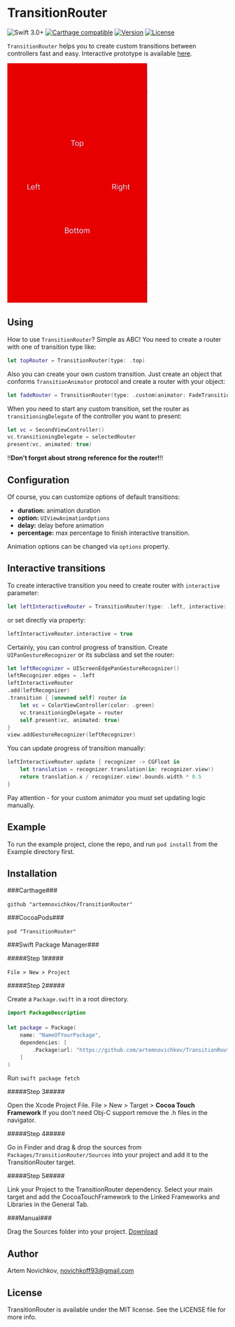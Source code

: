 # TransitionRouter

![Swift 3.0+](https://img.shields.io/badge/Swift-3.0%2B-orange.svg)
[![Carthage compatible](https://img.shields.io/badge/Carthage-Compatible-brightgreen.svg?style=flat)](https://github.com/Carthage/Carthage)
[![Version](https://img.shields.io/cocoapods/v/TransitionRouter.svg?style=flat)](http://cocoapods.org/pods/TransitionRouter)
[![License](https://img.shields.io/cocoapods/l/TransitionRouter.svg?style=flat)](https://github.com/lkzhao/TransitionRouter/blob/master/LICENSE?raw=true)

`TransitionRouter` helps you to create custom transitions between controllers fast and easy. Interactive prototype is available [here](https://appetize.io/app/drm4nycf635ymq4pph4abn6vhm?device=iphone5s&scale=75&orientation=portrait&osVersion=10.0).

![TransitionRouter](img/transition-router.gif)
## Using
How to use `TransitionRouter`? Simple as ABC! You need to create a router with one of transition type like:

```swift
let topRouter = TransitionRouter(type: .top)
```

Also you can create your own custom transition. Just create an object that conforms `TransitionAnimator` protocol and create a router with your object:

```swift
let fadeRouter = TransitionRouter(type: .custom(animator: FadeTransitionAnimator()))
```

When you need to start any custom transition, set the router as `transitioningDelegate` of the controller you want to present:

```swift
let vc = SecondViewController()
vc.transitioningDelegate = selectedRouter
present(vc, animated: true)
```

‼️**Don't forget about strong reference for the router!**‼️
## Configuration
Of course, you can customize options of default transitions:
* **duration:** animation duration
* **option:** `UIViewAnimationOptions`
* **delay:** delay before animation
* **percentage:** max percentage to finish interactive transition.

Animation options can be changed via `options` property.
## Interactive transitions
To create interactive transition you need to create router with `interactive` parameter:
```swift
let leftInteractiveRouter = TransitionRouter(type: .left, interactive: true)
```
or set directly via property:
```swift
leftInteractiveRouter.interactive = true
```

Сertainly, you can control progress of transition. Create `UIPanGestureRecognizer` or its subclass and set the router:
```swift
let leftRecognizer = UIScreenEdgePanGestureRecognizer()
leftRecognizer.edges = .left
leftInteractiveRouter
.add(leftRecognizer)
.transition { [unowned self] router in
    let vc = ColorViewController(color: .green)
    vc.transitioningDelegate = router
    self.present(vc, animated: true)
}
view.addGestureRecognizer(leftRecognizer)
```
You can update progress of transition manually:
```swift
leftInteractiveRouter.update { recognizer -> CGFloat in
    let translation = recognizer.translation(in: recognizer.view!)
    return translation.x / recognizer.view!.bounds.width * 0.5
}
```
Pay attention - for your custom animator you must set updating logic manually.

## Example

To run the example project, clone the repo, and run `pod install` from the Example directory first.

## Installation

###Carthage###

`github "artemnovichkov/TransitionRouter"`

###CocoaPods###

`pod "TransitionRouter"`

###Swift Package Manager###

#####Step 1#####

`File > New > Project`

#####Step 2#####

Create a `Package.swift` in a root directory.

```swift
import PackageDescription

let package = Package(
    name: "NameOfYourPackage",
    dependencies: [
        .Package(url: "https://github.com/artemnovichkov/TransitionRouter", majorVersion: 0, minor: 1)
    ]
)
```
Run `swift package fetch`

#####Step 3#####

Open the Xcode Project File. File > New > Target > **Cocoa Touch Framework** If you don't need Obj-C support remove the .h files in the navigator.

#####Step 4#####

Go in Finder and drag & drop the sources from `Packages/TransitionRouter/Sources` into your project and add it to the TransitionRouter target.

#####Step 5#####

Link your Project to the TransitionRouter dependency. Select your main target and add the CocoaTouchFramework to the Linked Frameworks and Libraries in the General Tab.

###Manual###

Drag the Sources folder into your project. [Download](https://github.com/artemnovichkov/TransitionRouter/releases)

## Author

Artem Novichkov, novichkoff93@gmail.com

## License

TransitionRouter is available under the MIT license. See the LICENSE file for more info.

